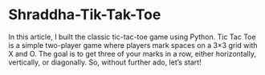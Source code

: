 # Shraddha-Tik-Tak-Toe
In this article, I built the classic tic-tac-toe game using Python. Tic Tac Toe is a simple two-player game where players mark spaces on a 3×3 grid with X and O. The goal is to get three of your marks in a row, either horizontally, vertically, or diagonally.  So, without further ado, let’s start!
